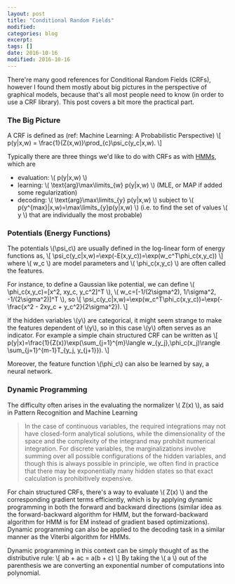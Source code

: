 ```yaml
---
layout: post
title: "Conditional Random Fields"
modified:
categories: blog
excerpt:
tags: []
date: 2016-10-16
modified: 2016-10-16
---
```


There're many good references for Conditional Random Fields (CRFs), 
however I found them mostly about big pictures in the perspective of graphical models, 
because that's all most people need to know (in order to use a CRF library). 
This post covers a bit more the practical part.

### The Big Picture

A CRF is defined as (ref: Machine Learning: A Probabilistic Perspective) 
\\[ p(y|x,w) = \frac{1}{Z(x,w)}\prod_{c}\psi_c(y_c|x,w). \\]

Typically there are three things we'd like to do with CRFs as with [HMMs](http://jedlik.phy.bme.hu/~gerjanos/HMM/node6.html), which are  
- evaluation:  \\( p(y|x,w) \\)  
- learning:  \\( \text{arg}\max\limits_{w} p(y|x,w) \\)   (MLE, or MAP if added some regularization)  
- decoding:  \\( \text{arg}\max\limits_{y} p(y|x,w) \\) subject to \\( p(y^{max}|x,w)=\max\limits_{y}p(y|x,w) \\) (i.e. to find the set of values \\( y \\) that are individually the most probable)  

### Potentials (Energy Functions)
The potentials \\(\psi_c\\) are usually defined in the log-linear form of energy functions as,
\\[ \psi_c(y_c|x,w)=\exp(-E(x,y_c))=\exp(w_c^T\phi_c(x,y_c)) \\]
where \\( w_c \\) are model parameters and \\( \phi_c(x,y_c) \\) are often called the features.

For instance, to define a Gaussian like potential, we can define 
\\( \phi_c(x,y_c)=[x^2, xy_c, y_c^2]^T \\), \\( w_c=[-1/(2\sigma^2), 1/\sigma^2, -1/(2\sigma^2)]^T \\), so
\\[ \psi_c(y_c|x,w)=\exp(w_c^T\phi_c(x,y_c))=\exp(-\frac{x^2 - 2xy_c + y_c^2}{2\sigma^2}). \\]

If the hidden variables \\(y\\) are categorical, it might seem strange to make the features dependent of \\(y\\), so in this case \\(y\\) often serves as an indicator. For example a simple chain structured CRF can be written as
\\[ p(y|x)=\frac{1}{Z(x)}\exp(\sum_{j=1}^{m}\langle w_{y_j},\phi_c(x_j)\rangle \sum_{j=1}^{m-1}T_{y_j, y_{j+1}}). \\]

Moreover, the feature function \\(\phi_c\\) can also be learned by say, a neural network.

### Dynamic Programming

The difficulty often arises in the evaluating the normalizer \\( Z(x) \\), as said in Pattern Recognition and Machine Learning

>  In the case of continuous variables, the required integrations may not have closed-form analytical solutions,
while the dimensionality of the space and the complexity of the integrand may prohibit numerical integration. 
For discrete variables, the marginalizations involve summing over all possible configurations of the hidden variables, 
and though this is always possible in principle, we often find in practice that 
there may be exponentially many hidden states so that exact calculation is prohibitively expensive.

For chain structured CRFs, there's a way to evaluate \\( Z(x) \\) and the corresponding gradient terms efficiently, 
which is by applying dynamic programming in both the forward and backward directions 
(similar idea as the forward-backward algorithm for HMM, but the forward-backward algorithm for HMM is for EM instead of gradient based optimizations). Dynamic programming can also be applied to the decoding task in a similar manner as the Viterbi algorithm for HMMs.

Dynamic programming in this context can be simply thought of as the distributive rule:
\\[ ab + ac = a(b + c) \\]
By taking the \\( a \\) out of the parenthesis we are converting an exponential number of computations into polynomial.

